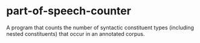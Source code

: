 # part-of-speech-counter
A program that counts the number of syntactic constituent types (including nested constituents) that occur in an annotated corpus. 
